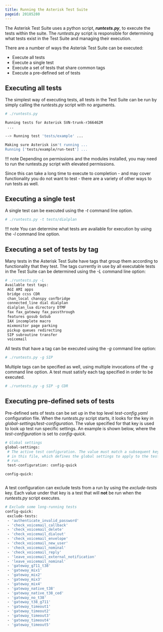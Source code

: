 ```yaml
---
title: Running the Asterisk Test Suite
pageid: 20185280
---
```


The Asterisk Test Suite uses a python script, ***runtests.py***, to execute the tests within the suite. The *runtests.py* script is responsible for determining what tests exist in the Test Suite and managing their execution. 


There are a number of ways the Asterisk Test Suite can be executed:


* Execute all tests
* Execute a single test
* Execute a set of tests that share common tags
* Execute a pre-defined set of tests


Executing all tests
-------------------


The simplest way of executing tests, all tests in the Test Suite can be run by simply calling the *runtests.py* script with no arguments.




```bash title=" " linenums="1"
# ./runtests.py

Running tests for Asterisk SVN-trunk-r366462M
 ...

--> Running test 'tests/example' ...

Making sure Asterisk isn't running ...
Running ['tests/example/run-test'] ...


```




!!! note 
    Depending on permissions and the modules installed, you may need to run the runtests.py script with elevated permissions.

      
[//]: # (end-note)



Since this can take a long time to execute to completion - and may cover functionality you do not want to test - there are a variety of other ways to run tests as well.


Executing a single test
-----------------------


A single test can be executed using the *-t* command line option.




```bash title=" " linenums="1"
# ./runtests.py -t tests/dialplan


```




!!! note 
    You can determine what tests are available for execution by using the *-l* command line option.

      
[//]: # (end-note)



Executing a set of tests by tag
-------------------------------


Many tests in the Asterisk Test Suite have tags that group them according to functionality that they test. The tags currently in use by all executable tests in the Test Suite can be determined using the *-L* command line option:




```bash title=" " linenums="1"
# ./runtests.py -L
Available test tags:
 AGI AMI apps 
 bridge ccss CDR 
 chan_local chanspy confbridge 
 connected_line dial dialplan 
 dialplan_lua directory DTMF 
 fax fax_gateway fax_passthrough
 features gosub GoSub 
 IAX incomplete macro 
 mixmonitor page parking 
 pickup queues redirecting 
 SIP subroutine transfer
 voicemail 


```


All tests that have a tag can be executed using the *-g* command line option:




```bash title=" " linenums="1"
# ./runtests.py -g SIP


```


Multiple tags can be specified as well, using multiple invocations of the *-g* command line option. A test must satisfy each tag specified in order to be executed.




```bash title=" " linenums="1"
# ./runtests.py -g SIP -g CDR


```


Executing pre-defined sets of tests
-----------------------------------


Pre-defined sets of tests can be set up in the top level *test-config.yaml* configuration file. When the *runtests.py* script starts, it looks for the key in *global-settings/test-configuration*. The value specified for that key is used to look up test run specific settings. An example is shown below, where the *test-configuration* is set to *config-quick*.




```bash title=" " linenums="1"
# Global settings
global-settings:
 # The active test configuration. The value must match a subsequent key
 # in this file, which defines the global settings to apply to the test execution
 # run.
 test-configuration: config-quick

config-quick:



```


A test configuration can exclude tests from a run by using the *exclude-tests* key. Each value under that key is a test that will **not** be run when the *runtests.py* script executes.




```bash title=" " linenums="1"
# Exclude some long-running tests
config-quick:
 exclude-tests:
 - 'authenticate_invalid_password'
 - 'check_voicemail_callback'
 - 'check_voicemail_delete'
 - 'check_voicemail_dialout'
 - 'check_voicemail_envelope'
 - 'check_voicemail_new_user'
 - 'check_voicemail_nominal'
 - 'check_voicemail_reply'
 - 'leave_voicemail_external_notification'
 - 'leave_voicemail_nominal'
 - 'gateway_g711_t38'
 - 'gateway_mix1'
 - 'gateway_mix2'
 - 'gateway_mix3'
 - 'gateway_mix4'
 - 'gateway_native_t38'
 - 'gateway_native_t38_ced'
 - 'gateway_no_t38'
 - 'gateway_t38_g711'
 - 'gateway_timeout1'
 - 'gateway_timeout2'
 - 'gateway_timeout3'
 - 'gateway_timeout4'
 - 'gateway_timeout5'



```


